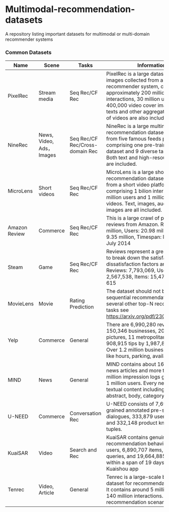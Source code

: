 # Multimodal-recommendation-datasets
A repository listing important datasets for multimodal or multi-domain recommender systems

### Common Datasets

| Name           | Scene         | Tasks        | Information                                                                                                           | URL                                                   |
|----------------|---------------|--------------|-----------------------------------------------------------------------------------------------------------------------|-------------------------------------------------------|
| PixelRec |Stream media | Seq Rec/CF Rec | PixelRec is a large dataset of cover images collected from a short video recommender system, comprising approximately 200 million user image interactions, 30 million users, and 400,000 video cover images. The texts and other aggregated attributes of videos are also included. | [link](https://github.com/westlake-repl/PixelRec) |
| NineRec | News, Video, Ads， Images | Seq Rec/CF Rec/Cross-domain Rec | NineRec is a large multimodal recommendation dataset of collected from five famous feeds platform, comprising one pre-trained source dataset and 9 diverse target datasets. Both text and high-resoultion images are included. | [link](https://github.com/westlake-repl/NineRec) |
| MicroLens | Short videos | Seq Rec/CF Rec | MicroLens is a large short video recommendation dataset of collected from a short video platform, comprising 1 bilion interactions, 3 million users and 1 million short videos. Text, images, audio and images  are all included. | [link](https://github.com/westlake-repl/MicroLens) |
| Amazon Review  | Commerce      | Seq Rec/CF Rec | This is a large crawl of product reviews from Amazon. Ratings: 82.83 million, Users: 20.98 million, Items: 9.35 million, Timespan: May 1996 - July 2014 | [link](http://jmcauley.ucsd.edu/data/amazon/)        |
| Steam          | Game          | Seq Rec/CF Rec | Reviews represent a great opportunity to break down the satisfaction and dissatisfaction factors around games. Reviews: 7,793,069, Users: 2,567,538, Items: 15,474, Bundles: 615 | [link](https://cseweb.ucsd.edu/~jmcauley/datasets.html#steam_data) |
| MovieLens   | Movie         | Rating Prediction       | The dataset should not be used for sequential recommendation and several other top-N recommendation tasks see https://arxiv.org/pdf/2307.09985.pdf. | [link](https://grouplens.org/datasets/movielens/)    |
| Yelp           | Commerce      | General       | There are 6,990,280 reviews, 150,346 businesses, 200,100 pictures, 11 metropolitan areas, 908,915 tips by 1,987,897 users. Over 1.2 million business attributes like hours, parking, availability, etc. | [link](https://www.yelp.com/dataset)                 |
| MIND           | News          | General       | MIND contains about 160k English news articles and more than 15 million impression logs generated by 1 million users. Every news contains textual content including title, abstract, body, category, and entities. | [link](https://msnews.github.io/assets/doc/ACL2020_MIND.pdf) |
| U-NEED         | Commerce      | Conversation Rec | U-NEED consists of 7,698 fine-grained annotated pre-sales dialogues, 333,879 user behaviors, and 332,148 product knowledge tuples. | [link](https://github.com/LeeeeoLiu/U-NEED)          |
| KuaiSAR | Video | Search and Rec | KuaiSAR contains genuine search and recommendation behaviors of 25,877 users, 6,890,707 items, 453,667 queries, and 19,664,885 actions within a span of 19 days on the Kuaishou app | [link](https://kuaisar.github.io) |
| Tenrec | Video, Article | General | Tenrec is a large-scale benchmark dataset for recommendation systems. It contains around 5 million users and 140 million interactions. it covers four recommendation scenarios | [link](https://tenrec0.github.io/) |
